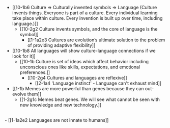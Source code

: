 - [[10-1b6 Culture ⇒ Culturally invented symbols ⇒ Language (Culture invents things. Everyone is part of a culture. Every individual learning take place within culture. Every invention is built up over time, including language.)]]
  - [[10-2g2 Culture invents symbols, and the core of language is the symbol]]
    - [[1-1a2e3 Cultures are evolution’s ultimate solution to the problem of providing adaptive flexibility]]
- [[10-1b8 All languages will show culture-language connections if we look for it]]
  - [[10-1b Culture is set of ideas which affect behavior including unconscious ones like skills, expectations, and emotional preferences.]]
    - [[10-2g4 Cultures and languages are reflexive]]
      - [[2-1a4 'Language instinct' - Language can't exhaust mind]]
- [[1-1b Memes are more powerful than genes because they can out-evolve them]]
  - [[1-2g1c Memes beat genes. We will see what cannot be seen with new knowledge and new technology.]]
<br>
- [[1-1a2e2 Languages are not innate to humans]]
<br>
